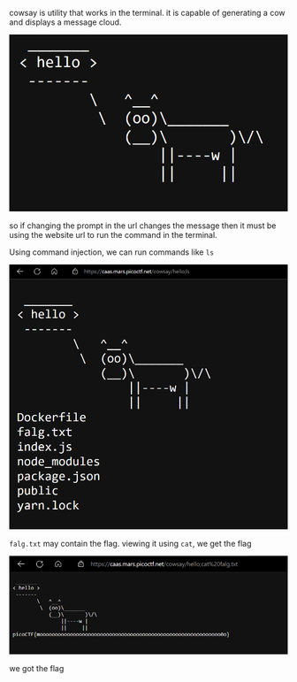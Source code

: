 cowsay is utility that works in the terminal. it is capable of generating a cow and displays a message cloud.

![caas](img1.png)

so if changing the prompt in the url changes the message then it must be using the website url to run the command in the terminal.

Using command injection, we can run commands like `ls`

![caas ls cmd](img2.png)

`falg.txt` may contain the flag. viewing it using `cat`, we get the flag

![alt](img3.png)

we got the flag
